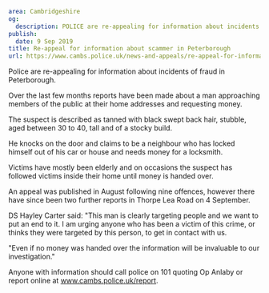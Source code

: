 ```yaml
area: Cambridgeshire
og:
  description: POLICE are re-appealing for information about incidents of fraud in Peterborough.
publish:
  date: 9 Sep 2019
title: Re-appeal for information about scammer in Peterborough
url: https://www.cambs.police.uk/news-and-appeals/re-appeal-for-information-about-scammer-in-peterborough
```

Police are re-appealing for information about incidents of fraud in Peterborough.

Over the last few months reports have been made about a man approaching members of the public at their home addresses and requesting money.

The suspect is described as tanned with black swept back hair, stubble, aged between 30 to 40, tall and of a stocky build.

He knocks on the door and claims to be a neighbour who has locked himself out of his car or house and needs money for a locksmith.

Victims have mostly been elderly and on occasions the suspect has followed victims inside their home until money is handed over.

An appeal was published in August following nine offences, however there have since been two further reports in Thorpe Lea Road on 4 September.

DS Hayley Carter said: "This man is clearly targeting people and we want to put an end to it. I am urging anyone who has been a victim of this crime, or thinks they were targeted by this person, to get in contact with us.

"Even if no money was handed over the information will be invaluable to our investigation."

Anyone with information should call police on 101 quoting Op Anlaby or report online at www.cambs.police.uk/report.
